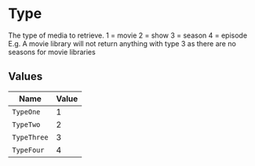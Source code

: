 # Type

The type of media to retrieve.
1 = movie
2 = show
3 = season
4 = episode
E.g. A movie library will not return anything with type 3 as there are no seasons for movie libraries



## Values

| Name        | Value       |
| ----------- | ----------- |
| `TypeOne`   | 1           |
| `TypeTwo`   | 2           |
| `TypeThree` | 3           |
| `TypeFour`  | 4           |